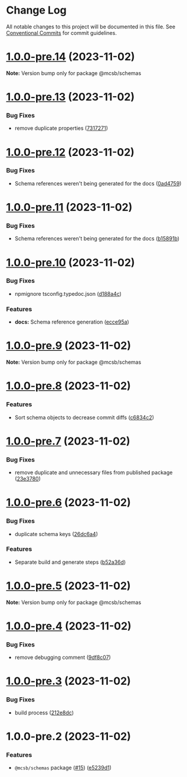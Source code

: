 # Change Log

All notable changes to this project will be documented in this file.
See [Conventional Commits](https://conventionalcommits.org) for commit guidelines.

# [1.0.0-pre.14](https://github.com/robere2/starboard/compare/@mcsb/schemas@1.0.0-pre.13...@mcsb/schemas@1.0.0-pre.14) (2023-11-02)

**Note:** Version bump only for package @mcsb/schemas

# [1.0.0-pre.13](https://github.com/robere2/starboard/compare/@mcsb/schemas@1.0.0-pre.12...@mcsb/schemas@1.0.0-pre.13) (2023-11-02)

### Bug Fixes

- remove duplicate properties ([7317271](https://github.com/robere2/starboard/commit/7317271908fc4158be1ca9bf557176ddbdde7e70))

# [1.0.0-pre.12](https://github.com/robere2/starboard/compare/@mcsb/schemas@1.0.0-pre.11...@mcsb/schemas@1.0.0-pre.12) (2023-11-02)

### Bug Fixes

- Schema references weren't being generated for the docs ([0ad4759](https://github.com/robere2/starboard/commit/0ad47592fa1338b79166af736c85e7e6ce639c52))

# [1.0.0-pre.11](https://github.com/robere2/starboard/compare/@mcsb/schemas@1.0.0-pre.10...@mcsb/schemas@1.0.0-pre.11) (2023-11-02)

### Bug Fixes

- Schema references weren't being generated for the docs ([b15891b](https://github.com/robere2/starboard/commit/b15891b7d25458eb17ae2d7fff837bdd5f9b0a4f))

# [1.0.0-pre.10](https://github.com/robere2/starboard/compare/@mcsb/schemas@1.0.0-pre.9...@mcsb/schemas@1.0.0-pre.10) (2023-11-02)

### Bug Fixes

- npmignore tsconfig.typedoc.json ([d188a4c](https://github.com/robere2/starboard/commit/d188a4c12a86d4ee6c4eb9d8df68c2cb7cc253fb))

### Features

- **docs:** Schema reference generation ([ecce95a](https://github.com/robere2/starboard/commit/ecce95a3233bb7ba1ad75376d421b2f5a249f326))

# [1.0.0-pre.9](https://github.com/robere2/starboard/compare/@mcsb/schemas@1.0.0-pre.8...@mcsb/schemas@1.0.0-pre.9) (2023-11-02)

**Note:** Version bump only for package @mcsb/schemas

# [1.0.0-pre.8](https://github.com/robere2/starboard/compare/@mcsb/schemas@1.0.0-pre.7...@mcsb/schemas@1.0.0-pre.8) (2023-11-02)

### Features

- Sort schema objects to decrease commit diffs ([c6834c2](https://github.com/robere2/starboard/commit/c6834c24a766673647be6ef67e3df7174f525bd7))

# [1.0.0-pre.7](https://github.com/robere2/starboard/compare/@mcsb/schemas@1.0.0-pre.6...@mcsb/schemas@1.0.0-pre.7) (2023-11-02)

### Bug Fixes

- remove duplicate and unnecessary files from published package ([23e3780](https://github.com/robere2/starboard/commit/23e37802311edd131535901c6feb6448657a1243))

# [1.0.0-pre.6](https://github.com/robere2/starboard/compare/@mcsb/schemas@1.0.0-pre.5...@mcsb/schemas@1.0.0-pre.6) (2023-11-02)

### Bug Fixes

- duplicate schema keys ([26dc6a4](https://github.com/robere2/starboard/commit/26dc6a4d918af30629ec6e312b4603ffcaa47e46))

### Features

- Separate build and generate steps ([b52a36d](https://github.com/robere2/starboard/commit/b52a36d07f1be0bc344ef6f24a388dc5c5ed4209))

# [1.0.0-pre.5](https://github.com/robere2/starboard/compare/@mcsb/schemas@1.0.0-pre.4...@mcsb/schemas@1.0.0-pre.5) (2023-11-02)

**Note:** Version bump only for package @mcsb/schemas

# [1.0.0-pre.4](https://github.com/robere2/starboard/compare/@mcsb/schemas@1.0.0-pre.3...@mcsb/schemas@1.0.0-pre.4) (2023-11-02)

### Bug Fixes

- remove debugging comment ([9df8c07](https://github.com/robere2/starboard/commit/9df8c0772cc5776ba1f83066a2f52be6eaa4b606))

# [1.0.0-pre.3](https://github.com/robere2/starboard/compare/@mcsb/schemas@1.0.0-pre.2...@mcsb/schemas@1.0.0-pre.3) (2023-11-02)

### Bug Fixes

- build process ([212e8dc](https://github.com/robere2/starboard/commit/212e8dc72eb936d0d535010b77719b4094d72661))

# 1.0.0-pre.2 (2023-11-02)

### Features

- `@mcsb/schemas` package ([#15](https://github.com/robere2/starboard/issues/15)) ([e5239d1](https://github.com/robere2/starboard/commit/e5239d12e3dc7296f2c56bc627d5f28c94690ecf))
